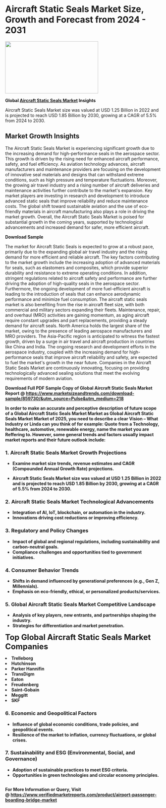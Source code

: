 <H1>Aircraft Static Seals Market Size, Growth and Forecast from 2024 - 2031</H1><img class="aligncenter size-medium wp-image-584254" src="https://thirdeyenews.in/wp-content/uploads/2024/09/Global-Market-Research-300x168.jpeg" alt="" width="300" height="168" /><p><strong>Global&nbsp;<a href="https://www.marketsizeandtrends.com/download-sample/859730/&amp;utm_source=Pulse&amp;utm_medium=218">Aircraft Static Seals Market</a> Insights</strong></p><p>Aircraft Static Seals Market size was valued at USD 1.25 Billion in 2022 and is projected to reach USD 1.85 Billion by 2030, growing at a CAGR of 5.5% from 2024 to 2030.</p><p><h2>Market Growth Insights</h2> <p>The Aircraft Static Seals Market is experiencing significant growth due to the increasing demand for high-performance seals in the aerospace sector. This growth is driven by the rising need for enhanced aircraft performance, safety, and fuel efficiency. As aviation technology advances, aircraft manufacturers and maintenance providers are focusing on the development of innovative seal materials and designs that can withstand extreme conditions, such as high pressure and temperature fluctuations. Moreover, the growing air travel industry and a rising number of aircraft deliveries and maintenance activities further contribute to the market's expansion. Key market players are investing in research and development to introduce advanced static seals that improve reliability and reduce maintenance costs. The global shift toward sustainable aviation and the use of eco-friendly materials in aircraft manufacturing also plays a role in driving the market growth. Overall, the Aircraft Static Seals Market is poised for substantial growth in the coming years, supported by technological advancements and increased demand for safer, more efficient aircraft.</p> <p><strong>Download Sample</strong></p> <p>The market for Aircraft Static Seals is expected to grow at a robust pace, primarily due to the expanding global air travel industry and the rising demand for more efficient and reliable aircraft. The key factors contributing to the market growth include the increasing adoption of advanced materials for seals, such as elastomers and composites, which provide superior durability and resistance to extreme operating conditions. In addition, stringent regulations related to aircraft safety and performance are further driving the adoption of high-quality seals in the aerospace sector. Furthermore, the ongoing development of more fuel-efficient aircraft is leading to the introduction of seals that can enhance aerodynamic performance and minimize fuel consumption. The aircraft static seals market is also benefiting from the rise in aircraft fleet size, with both commercial and military sectors expanding their fleets. Maintenance, repair, and overhaul (MRO) activities are gaining momentum, as aging aircraft require constant upgrades and part replacements, providing a steady demand for aircraft seals. North America holds the largest share of the market, owing to the presence of leading aerospace manufacturers and MRO providers. The Asia-Pacific region is anticipated to witness the fastest growth, driven by a surge in air travel and aircraft production in countries like China and India. The ongoing research and development efforts in the aerospace industry, coupled with the increasing demand for high-performance seals that improve aircraft reliability and safety, are expected to fuel the market's growth in the near future. Companies in the Aircraft Static Seals Market are continuously innovating, focusing on providing technologically advanced sealing solutions that meet the evolving requirements of modern aviation. </p> <p><strong></p><p><span class=""><strong>Download Full PDF Sample Copy of Global Aircraft Static Seals Market Report</strong> @ <a href="https://www.marketsizeandtrends.com/download-sample/859730/&amp;utm_source=Pulse&amp;utm_medium=218" target="_blank">https://www.marketsizeandtrends.com/download-sample/859730/&amp;utm_source=Pulse&amp;utm_medium=218</a></span></p><p>In order to make an accurate and perceptive description of future scope of a Global&nbsp;Aircraft Static Seals Market Market as Global&nbsp;Aircraft Static Seals Market Market of 2025, you need to describe a clear Vision &ndash; What Industry or Linda can you think of for example: Quote from a Technology, healthcare, automotive, renewable energy, name the market you are Reffering to. However, some general trends and factors usually impact market reports and their future outlook include:</p><h3>1.&nbsp;<strong>Aircraft Static Seals Market Growth Projections</strong></h3><ul><li>Examine market size trends, revenue estimates and CAGR (Compounded Annual Growth Rate) projections.</li><li><p>Aircraft Static Seals Market size was valued at USD 1.25 Billion in 2022 and is projected to reach USD 1.85 Billion by 2030, growing at a CAGR of 5.5% from 2024 to 2030.</p></li></ul><h3>2.&nbsp;<strong>Aircraft Static Seals Market Technological Advancements</strong></h3><ul><li>Integration of AI, IoT, blockchain, or automation in the industry.</li><li>Innovations driving cost reductions or improving efficiency.</li></ul><h3>3.&nbsp;<strong>Regulatory and Policy Changes</strong></h3><ul><li>Impact of global and regional regulations, including sustainability and carbon-neutral goals.</li><li>Compliance challenges and opportunities tied to government initiatives.</li></ul><h3>4.&nbsp;<strong>Consumer Behavior Trends</strong></h3><ul><li>Shifts in demand influenced by generational preferences (e.g., Gen Z, Millennials).</li><li>Emphasis on eco-friendly, ethical, or personalized products/services.</li></ul><h3>5.&nbsp;<strong>Global Aircraft Static Seals Market Competitive Landscape</strong></h3><ul><li>Analysis of key players, new entrants, and partnerships shaping the industry.</li><li>Strategies for differentiation and market penetration.</li></ul><p data-pm-slice="1 1 []"><span style="color: inherit; font-family: inherit; font-size: 25px;">Top Global Aircraft Static Seals Market Companies</span></p><div class="" data-test-id=""><p><li>Trelleborg</li><li> Hutchinson</li><li> Parker Hannifin</li><li> TransDigm</li><li> Eaton</li><li> Freudenberg</li><li> Saint-Gobain</li><li> Meggitt</li><li> SKF</li></p></div><h3>6.&nbsp;<strong>Economic and Geopolitical Factors</strong></h3><ul><li>Influence of global economic conditions, trade policies, and geopolitical events.</li><li>Resilience of the market to inflation, currency fluctuations, or global crises.</li></ul><h3>7.&nbsp;<strong>Sustainability and ESG (Environmental, Social, and Governance)</strong></h3><ul><li>Adoption of sustainable practices to meet ESG criteria.</li><li>Opportunities in green technologies and circular economy principles.</li></ul><h2><strong style="font-size: 14px;">For More Information or Query, Visit @&nbsp;</strong><a style="background-color: #ffffff; font-size: 14px;" href="https://www.marketsizeandtrends.com/report/aircraft-static-seals-market/" target="_blank">https://www.verifiedmarketreports.com/product/airport-passenger-boarding-bridge-market</a></h2>

